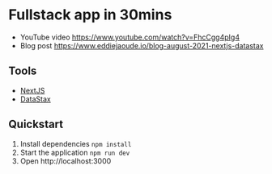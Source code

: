# Fullstack app in 30mins

- YouTube video https://www.youtube.com/watch?v=FhcCgg4pIg4
- Blog post https://www.eddiejaoude.io/blog-august-2021-nextjs-datastax

## Tools

- [NextJS](http://nextjs.org)
- [DataStax](http://links.eddiejaoude.io/t/Lds9CczASUCp)

## Quickstart

1. Install dependencies `npm install`
2. Start the application `npm run dev`
3. Open http://localhost:3000
